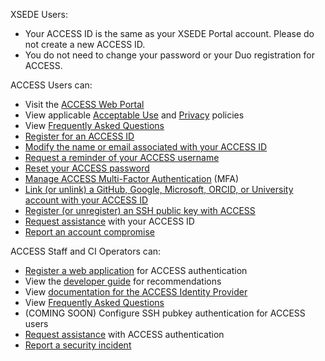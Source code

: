 XSEDE Users:
* Your ACCESS ID is the same as your XSEDE Portal account. Please do not create a new ACCESS ID.
* You do not need to change your password or your Duo registration for ACCESS.

ACCESS Users can:
* Visit the [ACCESS Web Portal](https://access-ci.org/)
* View applicable [Acceptable Use](/aup) and [Privacy](/privacy) policies
* View [Frequently Asked Questions](/faq#users)
* [Register for an ACCESS ID](/new-user)
* [Modify the name or email associated with your ACCESS ID](/profile-update)
* [Request a reminder of your ACCESS username](/username-reminder)
* [Reset your ACCESS password](/password-reset)
* [Manage ACCESS Multi-Factor Authentication](/manage-mfa) (MFA)
* [Link (or unlink) a GitHub, Google, Microsoft, ORCID, or University account with your ACCESS ID](/id-linking)
* [Register (or unregister) an SSH public key with ACCESS](/ssh-pubkey)
* [Request assistance](/help) with your ACCESS ID
* [Report an account compromise](/security)

ACCESS Staff and CI Operators can:
* [Register a web application](/register-app) for ACCESS authentication
* View the [developer guide](/devguide) for recommendations
* View [documentation for the ACCESS Identity Provider](/about-access-idp)
* View [Frequently Asked Questions](/faq#admins)
* (COMING SOON) Configure SSH pubkey authentication for ACCESS users
* [Request assistance](/help) with ACCESS authentication
* [Report a security incident](/security)
